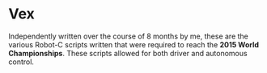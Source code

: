 # Vex
Independently written over the course of 8 months by me, these are the various Robot-C scripts written that were required to reach the **2015 World Championships**. These scripts allowed for both driver and autonomous control.